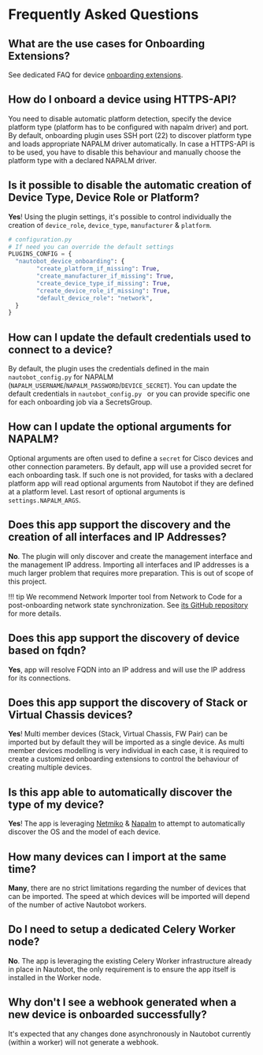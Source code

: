 # Frequently Asked Questions

## What are the use cases for Onboarding Extensions?

See dedicated FAQ for device [onboarding extensions](../dev/onboarding_extensions.md).

## How do I onboard a device using HTTPS-API?

You need to disable automatic platform detection, specify the device platform type (platform has to be configured with napalm driver) and port. By default, onboarding plugin uses SSH port (22) to discover platform type and loads appropriate NAPALM driver automatically. In case a HTTPS-API is to be used, you have to disable this behaviour and manually choose the platform type with a declared NAPALM driver.

## Is it possible to disable the automatic creation of Device Type, Device Role or Platform?

**Yes**! Using the plugin settings, it's possible to control individually the creation of `device_role`, `device_type`, `manufacturer` & `platform`.

```python
# configuration.py
# If need you can override the default settings
PLUGINS_CONFIG = {
  "nautobot_device_onboarding": {
        "create_platform_if_missing": True,
        "create_manufacturer_if_missing": True,
        "create_device_type_if_missing": True,
        "create_device_role_if_missing": True,
        "default_device_role": "network",
  }
}
```

## How can I update the default credentials used to connect to a device?

By default, the plugin uses the credentials defined in the main `nautobot_config.py` for NAPALM (`NAPALM_USERNAME`/`NAPALM_PASSWORD`/`DEVICE_SECRET`). You can update the default credentials in `nautobot_config.py ` or you can provide specific one for each onboarding job via a SecretsGroup.

## How can I update the optional arguments for NAPALM?

Optional arguments are often used to define a `secret` for Cisco devices and other connection parameters. By default, app will use a provided secret for each onboarding task. If such one is not provided, for tasks with a declared platform app will read optional arguments from Nautobot if they are defined at a platform level. Last resort of optional arguments is `settings.NAPALM_ARGS`.

## Does this app support the discovery and the creation of all interfaces and IP Addresses?

**No**. The plugin will only discover and create the management interface and the management IP address. Importing all interfaces and IP addresses is a much larger problem that requires more preparation. This is out of scope of this project.

!!! tip
    We recommend Network Importer tool from Network to Code for a post-onboarding network state synchronization. See [its GitHub repository](https://github.com/networktocode/network-importer) for more details.

## Does this app support the discovery of device based on fqdn?

**Yes**, app will resolve FQDN into an IP address and will use the IP address for its connections.

## Does this app support the discovery of Stack or Virtual Chassis devices?

**Yes**! Multi member devices (Stack, Virtual Chassis, FW Pair) can be imported but by default they will be imported as a single device. As multi member devices modelling is very individual in each case, it is required to create a customized onboarding extensions to control the behaviour of creating multiple devices.

## Is this app able to automatically discover the type of my device?

**Yes**! The app is leveraging [Netmiko](https://github.com/ktbyers/netmiko) & [Napalm](https://napalm.readthedocs.io/en/latest/) to attempt to automatically discover the OS and the model of each device.

## How many devices can I import at the same time?

**Many**, there are no strict limitations regarding the number of devices that can be imported. The speed at which devices will be imported will depend of the number of active Nautobot workers.

## Do I need to setup a dedicated Celery Worker node?

**No**. The app is leveraging the existing Celery Worker infrastructure already in place in Nautobot, the only requirement is to ensure the app itself is installed in the Worker node.

## Why don't I see a webhook generated when a new device is onboarded successfully?

It's expected that any changes done asynchronously in Nautobot currently (within a worker) will not generate a webhook.
